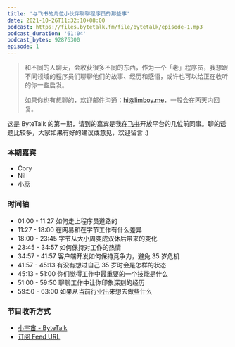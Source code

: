 ```yaml
---
title: '与飞书的几位小伙伴聊聊程序员的那些事'
date: 2021-10-26T11:32:10+08:00
podcast: https://files.bytetalk.fm/file/bytetalk/episode-1.mp3
podcast_duration: '61:04'
podcast_bytes: 92876300
episode: 1
---
```


> 和不同的人聊天，会收获很多不同的东西，作为一个「老」程序员，我想跟不同领域的程序员们聊聊他们的故事、经历和感悟，或许也可以给正在收听的你一些启发。
>
> 如果你也有想聊的，欢迎邮件沟通：hi@limboy.me，一般会在两天内回复。

这是 ByteTalk 的第一期，请到的嘉宾是我在[飞书](https://www.feishu.cn)开放平台的几位前同事。聊的话题比较多，大家如果有好的建议或意见，欢迎留言 :)

<!--more-->

### 本期嘉宾

- Cory
- Nil
- 小蕊

### 时间轴

- 01:00 - 11:27 如何走上程序员道路的
- 11:27 - 18:00 在网易和在字节工作有什么差异
- 18:00 - 23:45 字节从大小周变成双休后带来的变化
- 23:45 - 34:57 如何保持对工作的热情
- 34:57 - 41:57 客户端开发如何保持竞争力，避免 35 岁危机
- 41:57 - 45:13 有没有想过自己 35 岁时会是怎样的状态
- 45:13 - 51:00 你们觉得工作中最重要的一个技能是什么
- 51:00 - 59:50 聊聊工作中让你印象深刻的经历
- 59:50 - 63:00 如果从当前行业出来想去做些什么

### 节目收听方式

- [小宇宙 - ByteTalk](https://www.xiaoyuzhoufm.com/podcast/6177bab6b69226ed16a3ed41)
- [订阅 Feed URL](https://bytetalk.fm/index.xml)
